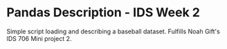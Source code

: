 # Pandas Description - IDS Week 2
Simple script loading and describing a baseball dataset. Fulfills Noah Gift's IDS 706 Mini project 2.
